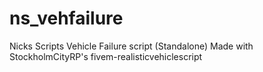 # ns_vehfailure
Nicks Scripts Vehicle Failure script (Standalone)  Made with StockholmCityRP's fivem-realisticvehiclescript
